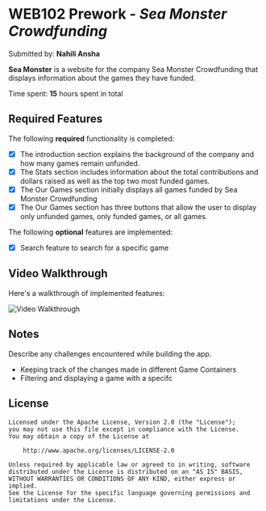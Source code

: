 # WEB102 Prework - *Sea Monster Crowdfunding*

Submitted by: **Nahili Ansha**

**Sea Monster** is a website for the company Sea Monster Crowdfunding that displays information about the games they have funded.

Time spent: **15** hours spent in total

## Required Features

The following **required** functionality is completed:

* [x] The introduction section explains the background of the company and how many games remain unfunded.
* [x] The Stats section includes information about the total contributions and dollars raised as well as the top two most funded games.
* [x] The Our Games section initially displays all games funded by Sea Monster Crowdfunding
* [x] The Our Games section has three buttons that allow the user to display only unfunded games, only funded games, or all games.

The following **optional** features are implemented:

* [x] Search feature to search for a specific game

## Video Walkthrough

Here's a walkthrough of implemented features:

<img src='https://github.com/nahili-ansha/web102_prework/blob/main/Sea%20Monster.gif' title='Video Walkthrough' width='' alt='Video Walkthrough' />

## Notes

Describe any challenges encountered while building the app.

* Keeping track of the changes made in different Game Containers
* Filtering and displaying a game with a specifc
## License

    Licensed under the Apache License, Version 2.0 (the "License");
    you may not use this file except in compliance with the License.
    You may obtain a copy of the License at

        http://www.apache.org/licenses/LICENSE-2.0

    Unless required by applicable law or agreed to in writing, software
    distributed under the License is distributed on an "AS IS" BASIS,
    WITHOUT WARRANTIES OR CONDITIONS OF ANY KIND, either express or implied.
    See the License for the specific language governing permissions and
    limitations under the License.
